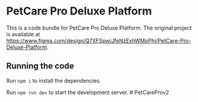 
  # PetCare Pro Deluxe Platform

  This is a code bundle for PetCare Pro Deluxe Platform. The original project is available at https://www.figma.com/design/Q7XFSpwiJfeNzExhWMpPhj/PetCare-Pro-Deluxe-Platform.

  ## Running the code

  Run `npm i` to install the dependencies.

  Run `npm run dev` to start the development server.
  #   P e t C a r e P r o v 2  
 
